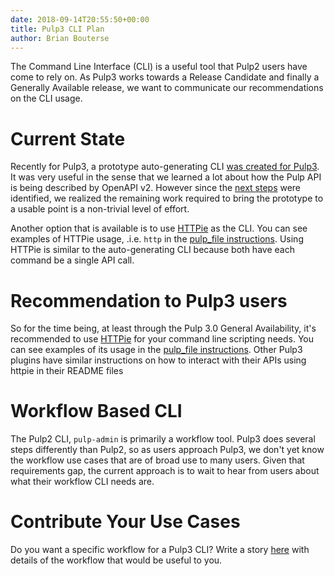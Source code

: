 ```yaml
---
date: 2018-09-14T20:55:50+00:00
title: Pulp3 CLI Plan
author: Brian Bouterse
---
```

<!-- more -->
The Command Line Interface (CLI) is a useful tool that Pulp2 users have come to rely on. As Pulp3
works towards a Release Candidate and finally a Generally Available release, we want to communicate
our recommendations on the CLI usage.


# Current State

Recently for Pulp3, a prototype auto-generating CLI
[was created for Pulp3](https://www.redhat.com/archives/pulp-dev/2018-June/msg00025.html). It was
very useful in the sense that we learned a lot about how the Pulp API is being described by OpenAPI
v2. However since the [next steps](https://www.redhat.com/archives/pulp-dev/2018-July/msg00017.html)
were identified, we realized the remaining work required to bring the prototype to a usable point is
a non-trivial level of effort.

Another option that is available is to use [HTTPie](https://httpie.org/) as the CLI. You can see
examples of HTTPie usage, .i.e. `http` in the
[pulp_file instructions](https://github.com/pulp/pulp_file#create-a-repository-foo). Using HTTPie is
similar to the auto-generating CLI because both have each command be a single API call.


# Recommendation to Pulp3 users

So for the time being, at least through the Pulp 3.0 General Availability, it's recommended to use
[HTTPie](https://httpie.org/) for your command line scripting needs. You can see examples of its
usage in the [pulp_file instructions](https://github.com/pulp/pulp_file#create-a-repository-foo).
Other Pulp3 plugins have similar instructions on how to interact with their APIs using httpie in
their README files


# Workflow Based CLI

The Pulp2 CLI, `pulp-admin` is primarily a workflow tool. Pulp3 does several steps differently than
Pulp2, so as users approach Pulp3, we don't yet know the workflow use cases that are of broad use to
many users. Given that requirements gap, the current approach is to wait to hear from users about
what their workflow CLI needs are.


# Contribute Your Use Cases

Do you want a specific workflow for a Pulp3 CLI? Write a story
[here](https://pulp.plan.io/issues/new) with details of the workflow that would be useful to you.

